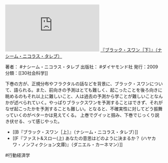 ![](https://gyazo.com/693eb98f0984b39f4b00861ce20b316a.img)
[『ブラック・スワン［下］』（ナシーム・ニコラス・タレブ）](https://amzn.to/3S5voMS)

著者： #ナシーム・ニコラス・タレブ 
出版社： #ダイヤモンド社 
発行：2009
分類：[[30社会科学]]

下巻の方が、正規分布やフラクタルの話などを背景に、ブラック・スワンについて、語られる。また、前向きの予測はとても難しく、起こったことを後ろ向きに眺めるのもそれ以上に難しいこと、人は過去の予測から学ことが難しいことなんかが述べられていく。やっぱりブラックスワンを予測することはできず、それがなぜ起こったかを予測することも難しい。となると、不確実性に対してどう振舞っていくのがベターかは見えてくる。
上巻でグイッと掴み、下巻でじっくり説き伏せる、って感じやった。

- [[B『ブラック・スワン［上］』（ナシーム・ニコラス・タレブ）]]
- [[F『ファスト&スロー(上) あなたの意思はどのように決まるか？ (ハヤカワ・ノンフィクション文庫)』（ダニエル・カーネマン）]]

#行動経済学 
